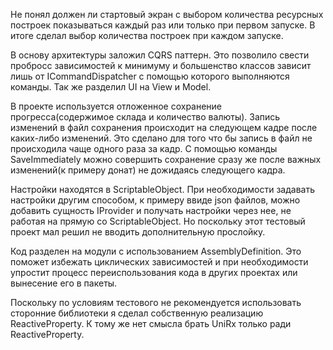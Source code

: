 Не понял должен ли стартовый экран с выбором количества ресурсных построек показываться каждый раз или только при первом запуске. 
В итоге сделал выбор количества построек при каждом запуске.

В основу архитектуры заложил CQRS паттерн. Это позволило свести пробросс зависимостей к минимуму и большенство классов зависит лишь от ICommandDispatcher с помощью которого выполняются команды.
Так же разделил UI на View и Model.

В проекте используется отложенное сохранение прогресса(содержимое склада и количество валюты). Запись изменений в файл сохранения происходит на следующем кадре после каких-либо изменений.
Это сделано для того что бы запись в файл не происходила чаще одного раза за кадр. С помощью команды SaveImmediately можно совершить сохранение сразу же после важных изменений(к примеру донат) не дожидаясь следующего кадра.
 
Настройки находятся в ScriptableObject. При необходимости задавать настройки другим способом, к примеру ввиде json файлов, можно добавить сущность IProvider<T> и получать настройки через нее, не работая на прямую со ScriptableObject. 
Но поскольку этот тестовый проект мал решил не вводить дополнительную прослойку.

Код разделен на модули с использованием AssemblyDefinition. Это поможет избежать циклических зависимостей и при необходимости упростит процесс переиспользования кода в других проектах или вынесение его в пакеты.

Поскольку по условиям тестового не рекомендуется использовать сторонние библиотеки я сделал собственную реализацию ReactiveProperty. К тому же нет смысла брать UniRx только ради ReactiveProperty. 